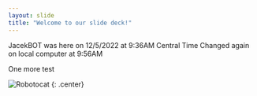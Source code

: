 ```yaml
---
layout: slide
title: "Welcome to our slide deck!"
---
```


JacekBOT was here on 12/5/2022 at 9:36AM Central Time
Changed again on local computer at 9:56AM

One more test

![Robotocat](https://octodex.github.com/images/Robotocat.png)
{: .center}
